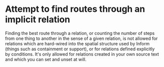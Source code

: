 # Attempt to find routes through an implicit relation

Finding the best route through a relation, or counting the number of steps from one thing to another in the sense of a given relation, is not allowed for relations which are hard-wired into the spatial structure used by Inform (things such as containment or support), or for relations defined explicitly by conditions. It's only allowed for relations created in your own source text and which you can set and unset at will.
